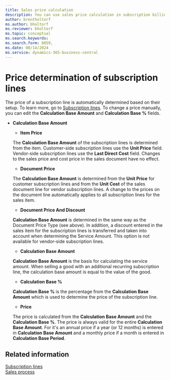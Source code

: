 ```yaml
---
title: Sales price calculation
description: You can use sales price calculation in subscription billing.
author: brentholtorf
ms.author: bholtorf
ms.reviewer: bholtorf
ms.topic: conceptual
ms.search.keywords: 
ms.search.form: 8059,
ms.date: 08/14/2024
ms.service: dynamics-365-business-central
---
```


# Price determination of subscription lines

The price of a subscription line is automatically determined based on their setup. To learn more, go to [Subscription lines](../masterdata/service-commitments.md). To change a price manually, you can edit the **Calculation Base Amount** and **Calculation Base %** fields.

* **Calculation Base Amount**

   * **Item Price**

   The **Calculation Base Amount** of the subscription lines is determined from the item. Customer-side subscription lines use the **Unit Price** field. Vendor-side subscription lines use the **Last Direct Cost** field. Changes to the sales price and cost price in the sales document have no effect.

   * **Document Price**

   The **Calculation Base Amount** is determined from the **Unit Price** for customer subscription lines and from the **Unit Cost** of the sales document line for vendor subscription lines. A change to the prices on the document line automatically applies to all subscription lines for the sales item.

   * **Document Price And Discount**

   **Calculation Base Amount** is determined in the same way as the Document Price Type (see above). In addition, a discount entered in the sales item for the subscription lines is transferred and taken into account when determining the Service Amount. This option is not available for vendor-side subscription lines.

   * **Calculation Base Amount**

   **Calculation Base Amount** is the basis for calculating the service amount. When selling a good with an additional recurring subscription line, the calculation base amount is equal to the value of the good.

   * **Calculation Base %**

   **Calculation Base %** is the percentage from the **Calculation Base Amount** which is used to determine the price of the subscription line.

   * **Price**

   The price is calculated from the **Calculation Base Amount** and the **Calculation Base %**. The price is always valid for the entire **Calculation Base Amount**. For it's an annual price if a year (or 12 months) is entered in **Calculation Base Amount** and a monthly price if a month is entered in **Calculation Base Period**.

## Related information

[Subscription lines](../masterdata/service-commitments.md)  
[Sales process](sales-service-commitments.md)  